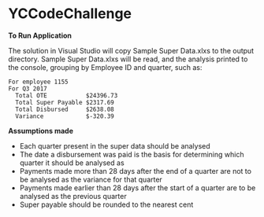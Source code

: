 # YCCodeChallenge

**To Run Application**

The solution in Visual Studio will copy Sample Super Data.xlxs to the output directory. Sample Super Data.xlxs will be read, and the analysis printed to the console, grouping by Employee ID and quarter, such as:

```
For employee 1155
For Q3 2017
  Total OTE           $24396.73
  Total Super Payable $2317.69
  Total Disbursed     $2638.08
  Variance            $-320.39
```

**Assumptions made**
- Each quarter present in the super data should be analysed
- The date a disbursement was paid is the basis for determining which quarter it should be analysed as
- Payments made more than 28 days after the end of a quarter are not to be analysed as the variance for that quarter
- Payments made earlier than 28 days after the start of a quarter are to be analysed as the previous quarter
- Super payable should be rounded to the nearest cent
